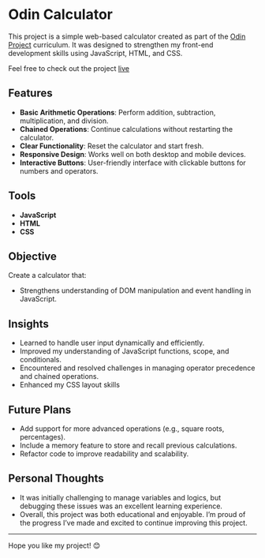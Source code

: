 # Odin Calculator

This project is a simple web-based calculator created as part of the [Odin Project](https://www.theodinproject.com/) curriculum. It was designed to strengthen my front-end development skills using JavaScript, HTML, and CSS.

Feel free to check out the project [live](https://kennethalee.github.io/odin-calculator/)

## Features

- **Basic Arithmetic Operations**: Perform addition, subtraction, multiplication, and division.
- **Chained Operations**: Continue calculations without restarting the calculator.
- **Clear Functionality**: Reset the calculator and start fresh.
- **Responsive Design**: Works well on both desktop and mobile devices.
- **Interactive Buttons**: User-friendly interface with clickable buttons for numbers and operators.

## Tools

- **JavaScript**
- **HTML**
- **CSS**

## Objective

Create a calculator that:

- Strengthens understanding of DOM manipulation and event handling in JavaScript.

## Insights

- Learned to handle user input dynamically and efficiently.
- Improved my understanding of JavaScript functions, scope, and conditionals.
- Encountered and resolved challenges in managing operator precedence and chained operations.
- Enhanced my CSS layout skills

## Future Plans

- Add support for more advanced operations (e.g., square roots, percentages).
- Include a memory feature to store and recall previous calculations.
- Refactor code to improve readability and scalability.

## Personal Thoughts

- It was initially challenging to manage variables and logics, but debugging these issues was an excellent learning experience.
- Overall, this project was both educational and enjoyable. I’m proud of the progress I’ve made and excited to continue improving this project.

---

Hope you like my project! 😊
